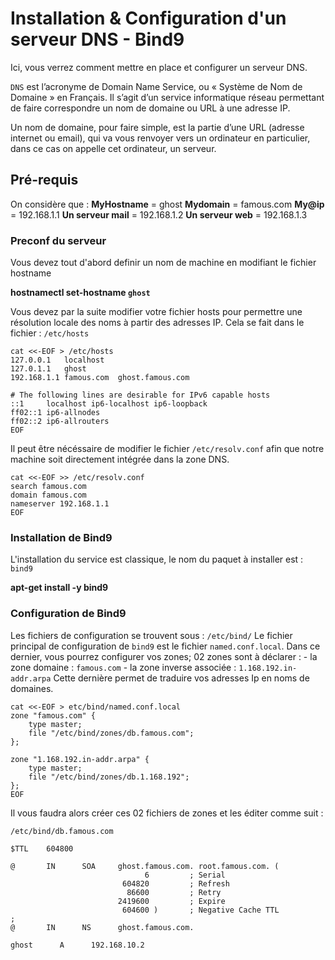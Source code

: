 # Installation & Configuration d'un serveur DNS - Bind9

Ici, vous verrez comment mettre en place et configurer un serveur DNS. 

`DNS` est l’acronyme de Domain Name Service, ou « Système de Nom de Domaine » en Français. Il s’agit d’un service informatique réseau permettant de faire correspondre un nom de domaine ou URL à une adresse IP.

Un nom de domaine, pour faire simple, est la partie d’une URL (adresse internet ou email), qui va vous renvoyer vers un ordinateur en particulier, dans ce cas on appelle cet ordinateur, un serveur.

## Pré-requis

On considère que : 
**MyHostname** = ghost
**Mydomain** = famous.com
**My@ip** = 192.168.1.1
**Un serveur mail** = 192.168.1.2
**Un serveur web** = 192.168.1.3

### Preconf du serveur
Vous devez tout d'abord definir un nom de machine en modifiant le fichier hostname

**hostnamectl set-hostname `ghost`**

Vous devez par la suite modifier votre fichier hosts pour permettre une résolution locale des noms à partir des adresses IP. 
Cela se fait dans le fichier : `/etc/hosts`

```
cat <<-EOF > /etc/hosts
127.0.0.1	localhost
127.0.1.1	ghost
192.168.1.1	famous.com	ghost.famous.com

# The following lines are desirable for IPv6 capable hosts
::1     localhost ip6-localhost ip6-loopback
ff02::1 ip6-allnodes
ff02::2 ip6-allrouters
EOF
```

Il peut être nécéssaire de modifier le fichier `/etc/resolv.conf` afin que notre machine soit directement intégrée dans la zone DNS.

```
cat <<-EOF >> /etc/resolv.conf
search famous.com
domain famous.com
nameserver 192.168.1.1
EOF
```

### Installation de Bind9

L'installation du service est classique, le nom du paquet à installer est : `bind9` 

**apt-get install -y bind9**

### Configuration de Bind9

Les fichiers de configuration se trouvent sous : `/etc/bind/`
Le fichier principal de configuration de `bind9` est le fichier `named.conf.local`. 
Dans ce dernier, vous pourrez configurer vos zones; 
02 zones sont à déclarer : 
	- la zone domaine : `famous.com`
	- la zone inverse associée : `1.168.192.in-addr.arpa` Cette dernière permet de traduire vos adresses Ip en noms de domaines.

```
cat <<-EOF > etc/bind/named.conf.local
zone "famous.com" {
    type master;
    file "/etc/bind/zones/db.famous.com";
};

zone "1.168.192.in-addr.arpa" {
    type master;
    file "/etc/bind/zones/db.1.168.192"; 
};
EOF
```

Il vous faudra alors créer ces 02 fichiers de zones et les éditer comme suit :

`/etc/bind/db.famous.com`
```
$TTL    604800

@       IN      SOA     ghost.famous.com. root.famous.com. (
                              6         ; Serial
                         604820         ; Refresh
                          86600         ; Retry
                        2419600         ; Expire
                         604600 )       ; Negative Cache TTL
;
@       IN      NS      ghost.famous.com.

ghost      A      192.168.10.2
```



